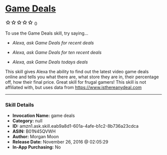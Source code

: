 # [Game Deals](http://alexa.amazon.com/#skills/amzn1.ask.skill.eab9a8d1-601a-4afe-b1c2-8b736a23cdca)
![0 stars](../../images/ic_star_border_black_18dp_1x.png)![0 stars](../../images/ic_star_border_black_18dp_1x.png)![0 stars](../../images/ic_star_border_black_18dp_1x.png)![0 stars](../../images/ic_star_border_black_18dp_1x.png)![0 stars](../../images/ic_star_border_black_18dp_1x.png) 0

To use the Game Deals skill, try saying...

* *Alexa, ask Game Deals for recent deals*

* *Alexa, ask Game Deals for ten recent deals*

* *Alexa, ask Game Deals todays deals*

This skill gives Alexa the ability to find out the latest video game deals online and tells you what there are, what store they are in, their percentage off, how their final price. Great skill for frugal gamers! This skill is not affiliated with, but uses data from https://www.isthereanydeal.com

***

### Skill Details

* **Invocation Name:** game deals
* **Category:** null
* **ID:** amzn1.ask.skill.eab9a8d1-601a-4afe-b1c2-8b736a23cdca
* **ASIN:** B01N45QVWH
* **Author:** Morgan Moon
* **Release Date:** November 26, 2016 @ 02:05:29
* **In-App Purchasing:** No
